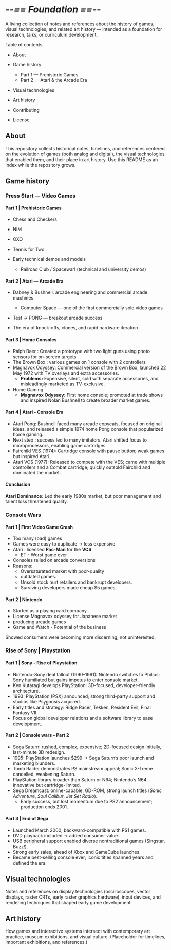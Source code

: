 # ***--== Foundation ==--***

A living collection of notes and references about the history of games, visual technologies, and related art history — intended as a foundation for research, talks, or curriculum development.

Table of contents

* About
* Game history

  * Part 1 — Prehistoric Games
  * Part 2 — Atari \& the Arcade Era

* Visual technologies
* Art history
* Contributing
* License

## About

This repository collects historical notes, timelines, and references centered on the evolution of games (both analog and digital), the visual technologies that enabled them, and their place in art history. Use this README as an index while the repository grows.

## Game history

### Press Start — Video Games

#### Part 1 | Prehistoric Games

* Chess and Checkers
* NIM
* OXO
* Tennis for Two
* Early technical demos and models

  * Railroad Club / Spacewar! (technical and university demos)

#### Part 2 | Atari — Arcade Era

* Dabney \& Bushnell: arcade engineering and commercial arcade machines

  * Computer Space — one of the first commercially sold video games

* Test → PONG — breakout arcade success
* The era of knock-offs, clones, and rapid hardware iteration

#### Part 3 | Home Consoles

* Ralph Baer : Created a prototype with two light guns using photo sensors for on-screen targets
* The Brown Box : various games on 1 console with 2 controllers
* Magnavox Odyssey: Commercial version of the Brown Box, launched 22 May 1972 with TV overlays and extra accessories.
  * **Problems:** Expensive, silent, sold with separate accessories, and misleadingly marketed as TV-exclusive.
* Home Gaming
  * **Magnavox Odyssey:** First home console; promoted at trade shows and inspired Nolan Bushnell to create broader market games.

#### Part 4 | Atari - Console Era

* Atari Pong: Bushnell faced many arcade copycats, focused on original ideas, and released a simple 1974 home Pong console that popularized home gaming.
* Next step : success led to many imitators. Atari shifted focus to microprocessors, enabling game cartridges
* Fairchild VES (1974): Cartridge console with pause button; weak games but inspired Atari.
* Atari VCS (1977): Released to compete with the VES; came with multiple controllers and a Combat cartridge; quickly outsold Fairchild and dominated the market.

#### Conclusion
**Atari Dominance:** Led the early 1980s market, but poor management and talent loss threatened quality.

### Console Wars

#### Part 1 | First Video Game Crash

* Too many (bad) games
* Games were easy to duplicate → less expensive
* Atari : licensed **Pac-Man** for the **VCS**
  * ET - Worst game ever
* Consoles relied on arcade conversions
* Reasons:
  * Oversaturated market with poor-quality
  * outdated games.
  * Unsold stock hurt retailers and bankrupt developers.
  * Surviving developers made cheap $5 games.

#### Part 2 | Nintendo

* Started as a playing card company
* License Magnavox odyssey for Japanese market
* producing arcade games
* Game and Watch - Potential of the business

Showed consumers were becoming more discerning, not uninterested.
### Rise of Sony | Playstation
#### Part 1 | Sony - Rise of Playstation
* Nintendo-Sony deal fallout (1990–1991): Nintendo switches to Philips; Sony humiliated but gains impetus to enter console market.
* Ken Kutaragi develops PlayStation: 3D-focused, developer-friendly architecture.
* 1993: PlayStation (PSX) announced; strong third-party support and studios like Psygnosis acquired.
* Early titles and strategy: Ridge Racer, Tekken, Resident Evil, Final Fantasy VII.
* Focus on global developer relations and a software library to ease development.

#### Part 2 | Console wars - Part 2
* Sega Saturn: rushed, complex, expensive; 2D-focused design initially, last-minute 3D redesign.
* 1995: PlayStation launches $299 → Sega Saturn’s poor launch and marketing blunders.
* Tomb Raider demonstrates PS mainstream appeal; Sonic X-Treme cancelled, weakening Saturn.
* PlayStation library broader than Saturn or N64; Nintendo’s N64 innovative but cartridge-limited.
* Sega Dreamcast: online-capable, GD-ROM, strong launch titles (*Sonic Adventure*, *Soul Calibur*, *Jet Set Radio*).
  * Early success, but lost momentum due to PS2 announcement; production ends 2001.

#### Part 3 | End of Sega
* Launched March 2000; backward-compatible with PS1 games.
* DVD playback included → added consumer value.
* USB peripheral support enabled diverse nontraditional games (Singstar, Buzz!).
* Strong early sales, ahead of Xbox and GameCube launches.
* Became best-selling console ever; iconic titles spanned years and defined the era.


## Visual technologies

Notes and references on display technologies (oscilloscopes, vector displays, raster CRTs, early raster graphics hardware), input devices, and rendering techniques that shaped early game development.

## Art history

How games and interactive systems intersect with contemporary art practice, museum exhibitions, and visual culture. (Placeholder for timelines, important exhibitions, and references.)

